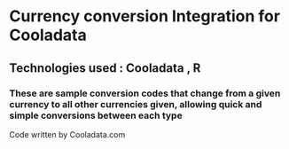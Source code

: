 # Currency conversion Integration for Cooladata

## Technologies used :  Cooladata , R
                     
### These are sample conversion codes that change from a given currency to all other currencies given, allowing quick and simple conversions between each type

Code written by Cooladata.com  
